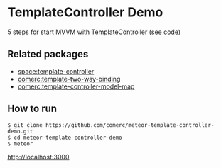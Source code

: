 # TemplateController Demo

5 steps for start MVVM with TemplateController ([see code](https://github.com/comerc/meteor-template-controller-demo/blob/master/client/main.coffee#L6))

## Related packages
- [space:template-controller](https://github.com/meteor-space/template-controller)
- [comerc:template-two-way-binding](https://github.com/comerc/meteor-template-two-way-binding)
- [comerc:template-controller-model-map](https://github.com/comerc/meteor-template-controller-model-map)

## How to run

```
$ git clone https://github.com/comerc/meteor-template-controller-demo.git
$ cd meteor-template-controller-demo
$ meteor
```

[http://localhost:3000](http://localhost:3000) 
